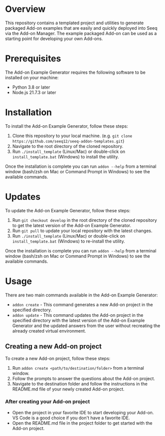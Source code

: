 # Overview

This repository contains a templated project and utilities to generate packaged Add-on examples that are easily and 
quickly deployed into Seeq via the Add-on Manager. The example packaged Add-on can be used as a starting point for 
developing your own Add-ons.

# Prerequisites
The Add-on Example Generator requires the following software to be installed on your machine:
- Python 3.8 or later
- Node.js 21.7.3 or later

# Installation
To install the Add-on Example Generator, follow these steps:
1. Clone this repository to your local machine. (e.g. `git clone https://github.com/seeq12/seeq-addon-templates.git`)
2. Navigate to the root directory of the cloned repository.
3. Run `./install_template` (Linux/Mac) or double-click on `install_template.bat` (Windows) to install the utility.

Once the installation is complete you can run `addon --help` from a terminal window (bash/zsh on Mac or Command 
Prompt in Windows) to see the available commands.

# Updates
To update the Add-on Example Generator, follow these steps:
1. Run `git checkout develop` in the root directory of the cloned repository to get the latest version of the Add-on 
   Example Generator.
2. Run `git pull` to update your local repository with the latest changes.
3. Run `./install_template` (Linux/Mac) or double-click on `install_template.bat` (Windows) to re-install the utility.

Once the installation is complete you can run `addon --help` from a terminal window (bash/zsh on Mac or Command
Prompt in Windows) to see the available commands.

# Usage
There are two main commands available in the Add-on Example Generator:
- `addon create` - This command generates a new Add-on project in the specified directory. 
- `addon update` - This command updates the Add-on project in the specified directory with the latest version of the 
  Add-on Example Generator and the updated answers from the user without recreating the already created virtual 
  environment.

## Creating a new Add-on project
To create a new Add-on project, follow these steps:
1. Run `addon create <path/to/destination/folder>` from a terminal window.
2. Follow the prompts to answer the questions about the Add-on project.
3. Navigate to the destination folder and follow the instructions in the README.md file of your newly created Add-on 
   project.

### After creating your Add-on project
* Open the project in your favorite IDE to start developing your Add-on. VS Code is a good choice if you don't have 
  a favorite IDE. 
* Open the README.md file in the project folder to get started with the Add-on project.
